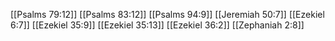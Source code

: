 [[Psalms 79:12]]
[[Psalms 83:12]]
[[Psalms 94:9]]
[[Jeremiah 50:7]]
[[Ezekiel 6:7]]
[[Ezekiel 35:9]]
[[Ezekiel 35:13]]
[[Ezekiel 36:2]]
[[Zephaniah 2:8]]

